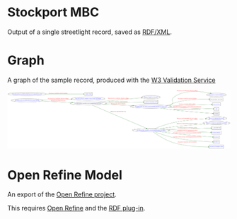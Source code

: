 Stockport MBC
==============

Output of a single streetlight record, saved as [RDF/XML][rdfxml].

[rdfxml]:https://github.com/GMDSP-Linked-Data/StreetLighting/blob/master/LocalAuthorityExamples/StockportMBC/StockportMBC-Streetlight.rdf

Graph
===============

A graph of the sample record, produced with the [W3 Validation Service][w3]

[w3]: http://www.w3.org/RDF/Validator/

![Graph](https://raw.githubusercontent.com/GMDSP-Linked-Data/StreetLighting/master/LocalAuthorityExamples/StockportMBC/StockportMBC-Graph.png)


Open Refine Model
==================

An export of the [Open Refine project][orp].

[orp]:https://github.com/GMDSP-Linked-Data/StreetLighting/raw/master/LocalAuthorityExamples/StockportMBC/StockportMBC-Streetlight.google-refine.tar.gz

This requires [Open Refine][or] and the [RDF plug-in][rdf].
 
[or]: http://openrefine.org/
[rdf]: http://refine.deri.ie/
